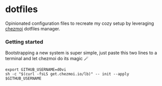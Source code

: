 # dotfiles

Opinionated configuration files to recreate my cozy setup by leveraging [chezmoi](https://chezmoi.io) dotfiles manager.

### Getting started

Bootstrapping a new system is super simple, just paste this two lines to a terminal and let chezmoi do its magic 🪄️
```
export GITHUB_USERNAME=d0vi
sh -c "$(curl -fsLS get.chezmoi.io/lb)" -- init --apply $GITHUB_USERNAME
```
